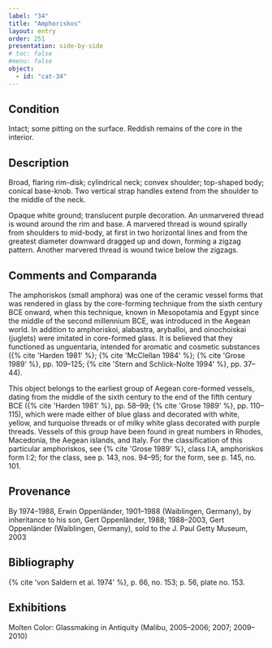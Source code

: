```yaml
---
label: "34"
title: "Amphoriskos"
layout: entry
order: 251
presentation: side-by-side
# toc: false
#menu: false 
object:
  - id: "cat-34"
---
```


## Condition

Intact; some pitting on the surface. Reddish remains of the core in the interior.

## Description

Broad, flaring rim-disk; cylindrical neck; convex shoulder; top-shaped body; conical base-knob. Two vertical strap handles extend from the shoulder to the middle of the neck.

Opaque white ground; translucent purple decoration. An unmarvered thread is wound around the rim and base. A marvered thread is wound spirally from shoulders to mid-body, at first in two horizontal lines and from the greatest diameter downward dragged up and down, forming a zigzag pattern. Another marvered thread is wound twice below the zigzags.

## Comments and Comparanda

The amphoriskos (small amphora) was one of the ceramic vessel forms that was rendered in glass by the core-forming technique from the sixth century BCE onward, when this technique, known in Mesopotamia and Egypt since the middle of the second millennium BCE, was introduced in the Aegean world. In addition to amphoriskoi, alabastra, aryballoi, and oinochoiskai (juglets) were imitated in core-formed glass. It is believed that they functioned as unguentaria, intended for aromatic and cosmetic substances ({% cite 'Harden 1981' %}; {% cite 'McClellan 1984' %}; {% cite 'Grose 1989' %}, pp. 109–125; {% cite 'Stern and Schlick-Nolte 1994' %}, pp. 37–44).

This object belongs to the earliest group of Aegean core-formed vessels, dating from the middle of the sixth century to the end of the fifth century BCE ({% cite 'Harden 1981' %}, pp. 58–99; {% cite 'Grose 1989' %}, pp. 110–115), which were made either of blue glass and decorated with white, yellow, and turquoise threads or of milky white glass decorated with purple threads. Vessels of this group have been found in great numbers in Rhodes, Macedonia, the Aegean islands, and Italy. For the classification of this particular amphoriskos, see {% cite 'Grose 1989' %}, class I:A, amphoriskos form I:2; for the class, see p. 143, nos. 94–95; for the form, see p. 145, no. 101.

## Provenance

By 1974–1988, Erwin Oppenländer, 1901–1988 (Waiblingen, Germany), by inheritance to his son, Gert Oppenländer, 1988; 1988–2003, Gert Oppenländer (Waiblingen, Germany), sold to the J. Paul Getty Museum, 2003

## Bibliography

{% cite 'von Saldern et al. 1974' %}, p. 66, no. 153; p. 56, plate no. 153.

## Exhibitions

Molten Color: Glassmaking in Antiquity (Malibu, 2005–2006; 2007; 2009–2010)
